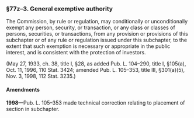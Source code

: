 ### §77z–3. General exemptive authority ###

The Commission, by rule or regulation, may conditionally or unconditionally exempt any person, security, or transaction, or any class or classes of persons, securities, or transactions, from any provision or provisions of this subchapter or of any rule or regulation issued under this subchapter, to the extent that such exemption is necessary or appropriate in the public interest, and is consistent with the protection of investors.

(May 27, 1933, ch. 38, title I, §28, as added Pub. L. 104–290, title I, §105(a), Oct. 11, 1996, 110 Stat. 3424; amended Pub. L. 105–353, title III, §301(a)(5), Nov. 3, 1998, 112 Stat. 3235.)

#### Amendments ####

**1998**—Pub. L. 105–353 made technical correction relating to placement of section in subchapter.